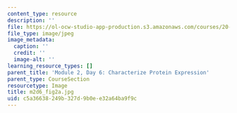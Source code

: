 ```yaml
---
content_type: resource
description: ''
file: https://ol-ocw-studio-app-production.s3.amazonaws.com/courses/20-109-laboratory-fundamentals-in-biological-engineering-spring-2010/c5a36638249b327d9b0ee32a64ba9f9c_m2d6_fig2a.jpg
file_type: image/jpeg
image_metadata:
  caption: ''
  credit: ''
  image-alt: ''
learning_resource_types: []
parent_title: 'Module 2, Day 6: Characterize Protein Expression'
parent_type: CourseSection
resourcetype: Image
title: m2d6_fig2a.jpg
uid: c5a36638-249b-327d-9b0e-e32a64ba9f9c
---
```

